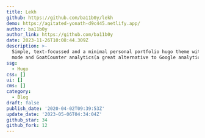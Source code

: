 ```yaml
---
title: Lekh
github: https://github.com/ba11b0y/lekh
demo: https://agitated-yonath-d9c445.netlify.app/
author: ba11b0y
author_link: https://github.com/ba11b0y
date: 2023-11-26T10:08:44.309Z
description: >-
  Simple, text-focussed and a minimal personal portfolio hugo theme with dark
  mode and GoatCounter analytics(a great alternative to Google analytics)
ssg:
  - Hugo
css: []
ui: []
cms: []
category:
  - Blog
draft: false
publish_date: '2020-04-02T09:39:53Z'
update_date: '2023-05-06T04:34:04Z'
github_star: 34
github_fork: 12
---
```

